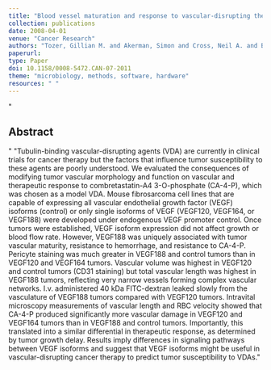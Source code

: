 ```yaml
--- 
title: "Blood vessel maturation and response to vascular-disrupting therapy in single vascular endothelial growth factor-A isoform-producing tumors"
collection: publications
date: 2008-04-01
venue: "Cancer Research"
authors: "Tozer, Gillian M. and Akerman, Simon and Cross, Neil A. and Barber, Paul R. and Björndahl, Meit A. and Greco, Olga and Harris, Sheila and Hill, Sally A. and Honess, Davina J. and Ireson, Christopher R. and Pettyjohn, Katie L. and Prise, Vivien E. and Reyes-Aldasoro, Constantino C. and Ruhrberg, Christiana and Shima, David T. and Kanthou, Chryso"
paperurl: 
type: Paper
doi: 10.1158/0008-5472.CAN-07-2011
theme: "microbiology, methods, software, hardware"
resources: " "
--- 
```

"<h2> Abstract </h2>" "Tubulin-binding vascular-disrupting agents (VDA) are currently in clinical trials for cancer therapy but the factors that influence tumor susceptibility to these agents are poorly understood. We evaluated the consequences of modifying tumor vascular morphology and function on vascular and therapeutic response to combretastatin-A4 3-O-phosphate (CA-4-P), which was chosen as a model VDA. Mouse fibrosarcoma cell lines that are capable of expressing all vascular endothelial growth factor (VEGF) isoforms (control) or only single isoforms of VEGF (VEGF120, VEGF164, or VEGF188) were developed under endogenous VEGF promoter control. Once tumors were established, VEGF isoform expression did not affect growth or blood flow rate. However, VEGF188 was uniquely associated with tumor vascular maturity, resistance to hemorrhage, and resistance to CA-4-P. Pericyte staining was much greater in VEGF188 and control tumors than in VEGF120 and VEGF164 tumors. Vascular volume was highest in VEGF120 and control tumors (CD31 staining) but total vascular length was highest in VEGF188 tumors, reflecting very narrow vessels forming complex vascular networks. I.v. administered 40 kDa FITC-dextran leaked slowly from the vasculature of VEGF188 tumors compared with VEGF120 tumors. Intravital microscopy measurements of vascular length and RBC velocity showed that CA-4-P produced significantly more vascular damage in VEGF120 and VEGF164 tumors than in VEGF188 and control tumors. Importantly, this translated into a similar differential in therapeutic response, as determined by tumor growth delay. Results imply differences in signaling pathways between VEGF isoforms and suggest that VEGF isoforms might be useful in vascular-disrupting cancer therapy to predict tumor susceptibility to VDAs."
